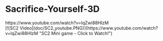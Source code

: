 # Sacrifice-Yourself-3D

<div>
https://www.youtube.com/watch?v=lqZwi88HlzM
</div>
[![SC2 Video](doc/SC2_youtube.PNG)](https://www.youtube.com/watch?v=lqZwi88HlzM "SC2 Mini game - Click to Watch!")
